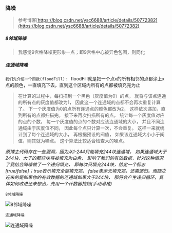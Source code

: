 ### 降噪

> 参考博客[https://blog.csdn.net/ysc6688/article/details/50772382](https://blog.csdn.net/ysc6688/article/details/50772382)

##### 8邻域降噪
> 我感觉9宫格降噪更形象一点；即9宫格中心被异色包围，则同化

##### 连通域降噪
`我们先介绍一个函数(floodFill): `
floodFill就是把一个点x的所有相邻的点都涂上x点的颜色，一直填充下去，直到这个区域内所有的点都被填充完为止

> 在计算的过程中，每扫描到一个黑色（灰度值为0）的点，
就将与该点连通的所有点的灰度值都改为1，
因此这一个连通域的点都不会再次重复计算了。
下一个灰度值为0的点所有连通点的颜色都改为2，
这样依次递加，直到所有的点都扫描完。
接下来再次扫描所有的点，
统计每一个灰度值对应的点的个数，
每一个灰度值的点的个数对应该连通域的大小，
并且不同连通域由于灰度值不同，
因此每个点只计算一次，不会重复。
这样一来就统计到了每个连通域的大小，
再根据预设的阀值，
如果该连通域大小小于阀值，则其就为噪点。
这个算法比较适合检查大的噪点。

*原博主代码存在一些漏洞，因为从1-244只能填充244块连通域，
如果连通域大于244块，大于的那些块将被填充为白色，
影响了我们的有效数据，针对这种情况了我结合降噪做了一个递归填充，
即每次只填充244块，给定一个标志[true/false]；true表示填充全部填充完，
false表示无填充完，还需递归。而随之迎来的是如果你的有效数据的连通域如果大于244块，
那将会产生递归循环，具体如何改进还未想出，先用一个计数器挡挡(手动滑稽)*

`8邻域降噪`

![8邻域降噪](https://github.com/YLDarren/opencvHandleImg/blob/master/Opencv/src/RemoveNoiseUtils/test2/connectedRemoveNoise.png)

`连通域降噪`

![连通域降噪](https://github.com/YLDarren/opencvHandleImg/blob/master/Opencv/src/RemoveNoiseUtils/test2/eghitRemoveNoise.png)
